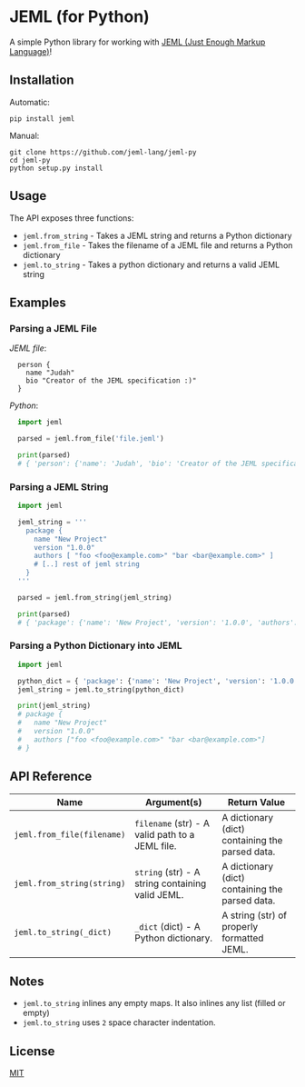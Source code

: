 # JEML (for Python)

A simple Python library for working with [JEML (Just Enough Markup Language)](https://github.com/jeml-lang/jeml)!

## Installation

Automatic:  
```shell
pip install jeml
```

Manual:  
```shell
git clone https://github.com/jeml-lang/jeml-py
cd jeml-py
python setup.py install
```

## Usage

The API exposes three functions:  
  * `jeml.from_string` - Takes a JEML string and returns a Python dictionary
  * `jeml.from_file` - Takes the filename of a JEML file and returns a Python dictionary
  * `jeml.to_string` - Takes a python dictionary and returns a valid JEML string


## Examples

### Parsing a JEML File

*JEML file*:  
```
  person {
    name "Judah"
    bio "Creator of the JEML specification :)"
  }
```

*Python*:  
```python
  import jeml

  parsed = jeml.from_file('file.jeml')

  print(parsed)
  # { 'person': {'name': 'Judah', 'bio': 'Creator of the JEML specification :)' } }
```


### Parsing a JEML String

```python
  import jeml

  jeml_string = '''
    package {
      name "New Project"
      version "1.0.0"
      authors [ "foo <foo@example.com>" "bar <bar@example.com>" ]
      # [..] rest of jeml string
    }
  '''

  parsed = jeml.from_string(jeml_string)

  print(parsed)
  # { 'package': {'name': 'New Project', 'version': '1.0.0', 'authors': ['foo <foo@example.com>', 'bar <bar@example.com>'] } }
```

### Parsing a Python Dictionary into JEML

```python
  import jeml

  python_dict = { 'package': {'name': 'New Project', 'version': '1.0.0', 'authors': ['foo <foo@example.com>', 'bar <bar@example.com>'] } }
  jeml_string = jeml.to_string(python_dict)

  print(jeml_string)
  # package {
  #   name "New Project"
  #   version "1.0.0"
  #   authors ["foo <foo@example.com>" "bar <bar@example.com>"]
  # }
```


## API Reference

|Name|Argument(s)|Return Value|
|----|-----------|------------|
|`jeml.from_file(filename)`|`filename` (str) - A valid path to a JEML file. | A dictionary (dict) containing the parsed data. |
|`jeml.from_string(string)`|`string` (str) - A string containing valid JEML. | A dictionary (dict) containing the parsed data. |
|`jeml.to_string(_dict)`|`_dict` (dict) - A Python dictionary. | A string (str) of properly formatted JEML. |


## Notes

- `jeml.to_string` inlines any empty maps. It also inlines any list (filled or empty)
- `jeml.to_string` uses `2` space character indentation. 


## License
[MIT](LICENSE)
